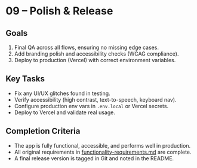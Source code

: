 # 09 – Polish & Release

## Goals
1. Final QA across all flows, ensuring no missing edge cases.
2. Add branding polish and accessibility checks (WCAG compliance).
3. Deploy to production (Vercel) with correct environment variables.

## Key Tasks
- Fix any UI/UX glitches found in testing.
- Verify accessibility (high contrast, text-to-speech, keyboard nav).
- Configure production env vars in `.env.local` or Vercel secrets.
- Deploy to Vercel and validate real usage.

## Completion Criteria
- The app is fully functional, accessible, and performs well in production.
- All original requirements in [functionality-requirements.md](../functionality-requirements.md) are complete.
- A final release version is tagged in Git and noted in the README.
